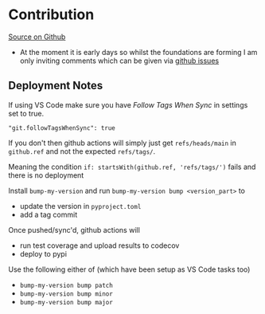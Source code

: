 # Contribution

[Source on Github](https://github.com/daveisagit/blocksets)

- At the moment it is early days so whilst the foundations are forming I am only
  inviting comments which can be given via [github issues](https://github.com/daveisagit/blocksets/issues)

## Deployment Notes

If using VS Code make sure you have _Follow Tags When Sync_ in settings set to true.

`"git.followTagsWhenSync": true`

If you don't then github actions will simply just get `refs/heads/main` in
`github.ref` and not the expected `refs/tags/`.

Meaning the condition `if: startsWith(github.ref, 'refs/tags/')` fails and there
is no deployment

Install `bump-my-version` and run `bump-my-version bump <version_part>` to

- update the version in `pyproject.toml`
- add a tag commit

Once pushed/sync'd, github actions will

- run test coverage and upload results to codecov
- deploy to pypi

Use the following either of (which have been setup as VS Code tasks too)

- `bump-my-version bump patch`
- `bump-my-version bump minor`
- `bump-my-version bump major`
